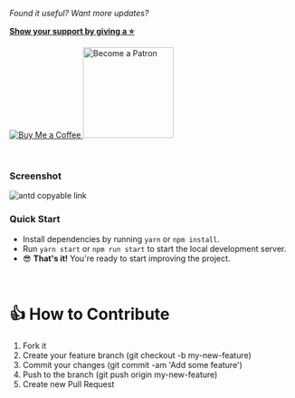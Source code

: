 
_Found it useful? Want more updates?_

[**Show your support by giving a :star:**](https://github.com/mediusoft/PUBG-heatmap-frontend/stargazers)

<a href="https://www.buymeacoffee.com/mhoz0yJ">
  <img src="https://www.buymeacoffee.com/assets/img/custom_images/orange_img.png" alt="Buy Me a Coffee">
</a>
<a href="https://www.patreon.com/orkhan_rzazade">
  <img src="https://c5.patreon.com/external/logo/become_a_patron_button@2x.png" alt="Become a Patron" width="160">
</a>

</p>

<br />

### Screenshot

 <img src="./src/assets/copyable-link.gif" alt="antd copyable link" >

### Quick Start

- Install dependencies by running `yarn` or `npm install`.
- Run `yarn start` or `npm run start` to start the local development server.
- 😎 **That's it!** You're ready to start improving the project.

<br />

# 👍 How to Contribute

1. Fork it
2. Create your feature branch (git checkout -b my-new-feature)
3. Commit your changes (git commit -am 'Add some feature')
4. Push to the branch (git push origin my-new-feature)
5. Create new Pull Request

